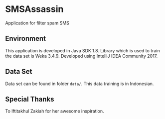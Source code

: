 # SMSAssassin
Application for filter spam SMS

## Environment
This application is developed in Java SDK 1.8.
Library which is used to train the data set is Weka 3.4.9.
Developed using IntelliJ IDEA Community 2017.

## Data Set
Data set can be found in folder `data/`.
This data training is in Indonesian.

## Special Thanks
To Iftitakhul Zakiah for her awesome inspiration.


